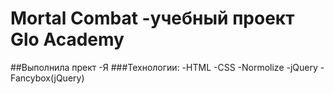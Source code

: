 # Mortal Combat -учебный проект Glo Academy
##Выполнила прект -Я
###Технологии:
-HTML
-CSS
-Normolize
-jQuery
-Fancybox(jQuery)
